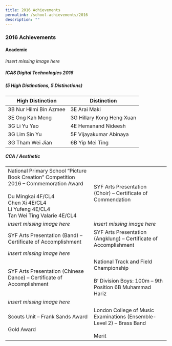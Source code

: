 ```yaml
---
title: 2016 Achievements
permalink: /school-achievements/2016
description: ""
---
```

### 2016 Achievements

#### Academic
*insert missing image here*

##### ICAS Digital Technologies 2016

##### (5 High Distinctions, 5 Distinctions)

| High Distinction 	| Distinction 	|
|---	|---	|
| 3B Nur Hilmi Bin Azmee 	| 3E Arai Maki 	|
| 3E Ong Kah Meng 	| 3G Hillary Kong Heng Xuan 	|
| 3G Li Yu Yao 	| 4E Hemanand Nideesh 	|
| 3G Lim Sin Yu 	| 5F Vijayakumar Abinaya 	|
| 3G Tham Wei Jian 	| 6B Yip Mei Ting 	|

##### CCA / Aesthetic

|  	|  	|
|---	|---	|
| National Primary School “Picture Book Creation” Competition 2016 – Commemoration Award<br><br>Du Mingkai 4F/CL4<br>Chen Xi 4E/CL4<br>Li Yufeng 4E/CL4<br>Tan Wei Ting Valarie 4E/CL4 	| SYF Arts Presentation (Choir) – Certificate of Commendation 	|
| *insert missing image here* 	| *insert missing image here* 	|
| SYF Arts Presentation (Band) – Certificate of Accomplishment 	| SYF Arts Presentation (Angklung) – Certificate of Accomplishment 	|
| *insert missing image here* 	|  	|
| SYF Arts Presentation (Chinese Dance) – Certificate of Accomplishment 	| National Track and Field Championship<br><br>B’ Division Boys: 100m – 9th Position 6B Muhammad Hariz 	|
| *insert missing image here* 	|  	|
| Scouts Unit – Frank Sands Award<br><br>Gold Award 	| London College of Music Examinations (Ensemble-Level 2) – Brass Band<br><br>Merit 	|

